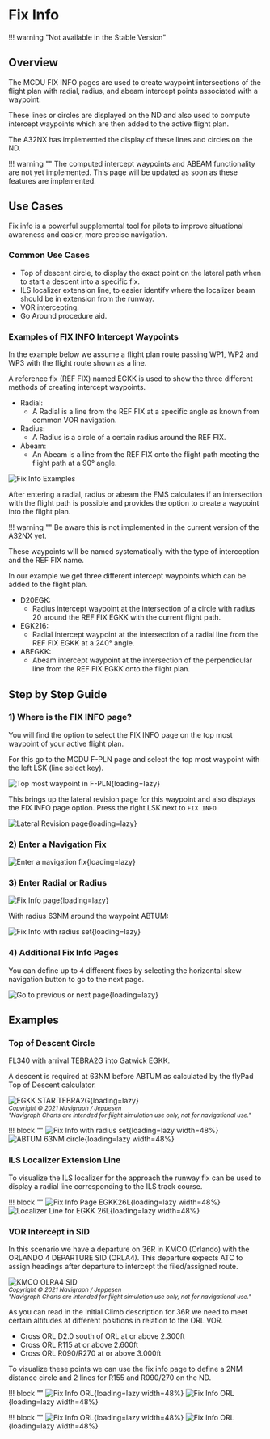 # Fix Info

!!! warning "Not available in the Stable Version"

## Overview

The MCDU FIX INFO pages are used to create waypoint intersections of the
flight plan with radial, radius, and abeam intercept points associated
with a waypoint.

These lines or circles are displayed on the ND and also used to compute intercept waypoints which are then added to the active flight plan.

The A32NX has implemented the display of these lines and circles on the ND.

!!! warning ""
    The computed intercept waypoints and ABEAM functionality are not yet implemented. This page will be updated as soon as these features are implemented.

## Use Cases

Fix info is a powerful supplemental tool for pilots to improve situational awareness and easier, more precise navigation.

### Common Use Cases

- Top of descent circle, to display the exact point on the lateral path when to start a descent into a specific fix.
- ILS localizer extension line, to easier identify where the localizer beam should be in extension from the runway.
- VOR intercepting.
- Go Around procedure aid.

### Examples of FIX INFO Intercept Waypoints

In the example below we assume a flight plan route passing WP1, WP2 and WP3 with the flight route shown as a line.

A reference fix (REF FIX) named EGKK is used to show the three different methods of creating intercept waypoints.

- Radial:
    - A Radial is a line from the REF FIX at a specific angle as known from common VOR navigation.
- Radius:
    - A Radius is a circle of a certain radius around the REF FIX.
- Abeam:
    - An Abeam is a line from the REF FIX onto the flight path meeting the flight path at a 90° angle.

![Fix Info Examples](../../assets/advanced-guides/fixinfo/fixinfo-example.png "Fix Info Examples")

After entering a radial, radius or abeam the FMS calculates if an intersection with the flight path is possible and provides the option to create a waypoint into the flight plan.

!!! warning ""
    Be aware this is not implemented in the current version of the A32NX yet.

These waypoints will be named systematically with the type of interception and the REF FIX name.

In our example we get three different intercept waypoints which can be added to the flight plan.

- D20EGK:
    - Radius intercept waypoint at the intersection of a circle with radius 20 around the REF FIX EGKK with the current flight path.
- EGK216:
    - Radial intercept waypoint at the intersection of a radial line from the REF FIX EGKK at a 240° angle.
- ABEGKK:
    - Abeam intercept waypoint at the intersection of the perpendicular line from the REF FIX EGKK onto the flight plan.

## Step by Step Guide

### 1) Where is the FIX INFO page?

You will find the option to select the FIX INFO page on the top most waypoint of your active flight plan.

For this go to the MCDU F-PLN page and select the top most waypoint with the left LSK (line select key).

![Top most waypoint in F-PLN](../../assets/advanced-guides/fixinfo/mcdu-top-wp.png "Top most waypoint in F-PLN"){loading=lazy}

This brings up the lateral revision page for this waypoint and also displays the FIX INFO page option. Press the right LSK next to `FIX INFO`

![Lateral Revision page](../../assets/advanced-guides/fixinfo/mcdu-lat-rev.png "Lateral Revision page"){loading=lazy}

### 2) Enter a Navigation Fix

![Enter a navigation fix](../../assets/advanced-guides/fixinfo/mcdu-fixinfo-enterfix.png "Enter a navigation fix"){loading=lazy}

### 3) Enter Radial or Radius

![Fix Info page](../../assets/advanced-guides/fixinfo/mcdu-fixinfo.png "Fix Info page"){loading=lazy}

With radius 63NM around the waypoint ABTUM:

![Fix Info with radius set](../../assets/advanced-guides/fixinfo/mcdu-fixinfo-radius.png "Fix Info with radius set"){loading=lazy}

### 4) Additional Fix Info Pages

You can define up to 4 different fixes by selecting the horizontal skew navigation button to go to the next page.

![Go to previous or next page](../../assets/advanced-guides/fixinfo/mcdu-fixinfo-pages.png "Go to previous or next page"){loading=lazy}

## Examples

### Top of Descent Circle

FL340 with arrival TEBRA2G into Gatwick EGKK.

A descent is required at 63NM before ABTUM as calculated by the flyPad Top of Descent calculator.

![EGKK STAR TEBRA2G](../../assets/advanced-guides/fixinfo/navigraph-egkk-tebra2g.png "EGKK STAR TEBRA2G"){loading=lazy}
<br/><sub>*Copyright © 2021 Navigraph / Jeppesen<br/>
"Navigraph Charts are intended for flight simulation use only, not for navigational use."*</sub>

<style>
    .md-typeset .admonition.block, .md-typeset details.block {
        text-align: center;
    }
</style>

!!! block ""
    ![Fix Info with radius set](../../assets/advanced-guides/fixinfo/mcdu-fixinfo-radius.png "Fix Info with radius set"){loading=lazy width=48%}
    ![ABTUM 63NM circle](../../assets/advanced-guides/fixinfo/nd-abtum-circle.png "ABTUM 63NM circle"){loading=lazy width=48%}

### ILS Localizer Extension Line

To visualize the ILS localizer for the approach the runway fix can be used to display a radial line corresponding to the ILS track course.

!!! block ""
    ![Fix Info Page EGKK26L](../../assets/advanced-guides/fixinfo/mcdu-fixinfo-egkk26l.png "Fix Info Page EGKK26L"){loading=lazy width=48%}
    ![Localizer Line for EGKK 26L](../../assets/advanced-guides/fixinfo/nd-egkk26l-locline.png "Localizer Line for EGKK 26L"){loading=lazy width=48%}

### VOR Intercept in SID

In this scenario we have a departure on 36R in KMCO (Orlando) with the ORLANDO 4 DEPARTURE SID (ORLA4). This departure expects ATC to assign headings after departure to intercept the filed/assigned route.

![KMCO OLRA4 SID](../../assets/advanced-guides/fixinfo/navigraph-kmco-orla4.png "KMCO OLRA4 SID")
<br/><sub>*Copyright © 2021 Navigraph / Jeppesen<br/>
"Navigraph Charts are intended for flight simulation use only, not for navigational use."*</sub>

As you can read in the Initial Climb description for 36R we need to meet certain altitudes at different positions in relation to the ORL VOR.

- Cross ORL D2.0 south of ORL at or above 2.300ft
- Cross ORL R115 at or above 2.600ft
- Cross ORL R090/R270 at or above 3.000ft

To visualize these points we can use the fix info page to define a 2NM distance circle and 2 lines for R155 and R090/270 on the ND.

!!! block ""
![Fix Info ORL](../../assets/advanced-guides/fixinfo/mcdu-orl-fixinfo1.png "Fix Info ORL"){loading=lazy width=48%}
![Fix Info ORL](../../assets/advanced-guides/fixinfo/mcdu-orl-fixinfo2.png "Fix Info ORL"){loading=lazy width=48%}

!!! block ""
![Fix Info ORL](../../assets/advanced-guides/fixinfo/nd-orl-fixinfo1.png "Fix Info ORL"){loading=lazy width=48%}
![Fix Info ORL](../../assets/advanced-guides/fixinfo/nd-orl-fixinfo2.png "Fix Info ORL"){loading=lazy width=48%}


